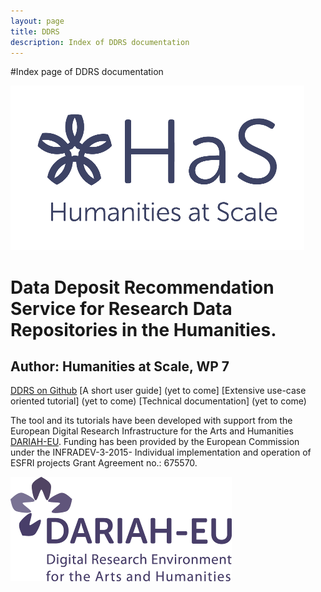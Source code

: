 ```yaml
---
layout: page
title: DDRS
description: Index of DDRS documentation
---
```


#Index page of DDRS documentation

![alt text](https://github.com/DARIAH-ERIC/ddrs/blob/master/docs/contents/HaS_Logo_transparent_DARIAH_Farbton.png "Humanities at Scale")

# Data Deposit Recommendation Service for Research Data Repositories in the Humanities.
## Author: Humanities at Scale, WP 7

[DDRS on Github](https://github.com/DARIAH-ERIC/ddrs)
[A short user guide] (yet to come]
[Extensive use-case oriented tutorial] (yet to come)
[Technical documentation] (yet to come)

The tool and its tutorials have been developed with support from the European Digital Research Infrastructure for the Arts and Humanities [DARIAH-EU](http://www.dariah.eu/). Funding has been provided by the European Commission under the INFRADEV-3-2015- Individual implementation and operation of ESFRI projects Grant Agreement no.: 675570.

![alt text](https://github.com/DARIAH-ERIC/ddrs/blob/master/docs/contents/DARIAH-EU-Logo-RGB_small.png "DARIAH-EU")
